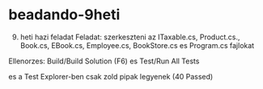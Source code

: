 # beadando-9heti

9. heti hazi feladat
Feladat: szerkeszteni az ITaxable.cs, Product.cs., Book.cs, EBook.cs,
Employee.cs, BookStore.cs es Program.cs fajlokat

Ellenorzes: Build/Build Solution (F6) es Test/Run All Tests

es a Test Explorer-ben csak zold pipak legyenek (40 Passed)
